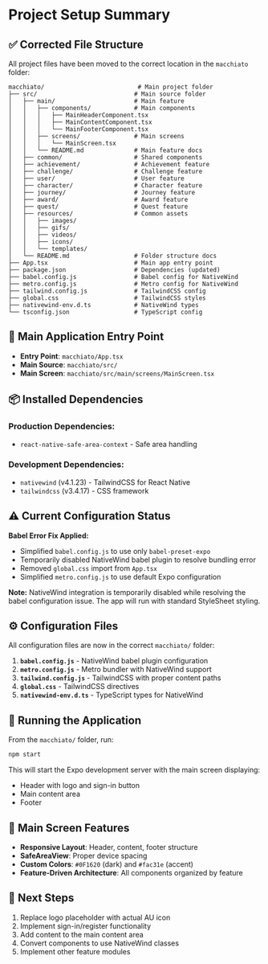 # Project Setup Summary

## ✅ **Corrected File Structure**

All project files have been moved to the correct location in the `macchiato` folder:

```
macchiato/                          # Main project folder
├── src/                           # Main source folder
│   ├── main/                      # Main feature
│   │   ├── components/            # Main components
│   │   │   ├── MainHeaderComponent.tsx
│   │   │   ├── MainContentComponent.tsx
│   │   │   └── MainFooterComponent.tsx
│   │   ├── screens/               # Main screens
│   │   │   └── MainScreen.tsx
│   │   └── README.md              # Main feature docs
│   ├── common/                    # Shared components
│   ├── achievement/               # Achievement feature
│   ├── challenge/                 # Challenge feature
│   ├── user/                      # User feature
│   ├── character/                 # Character feature
│   ├── journey/                   # Journey feature
│   ├── award/                     # Award feature
│   ├── quest/                     # Quest feature
│   ├── resources/                 # Common assets
│   │   ├── images/
│   │   ├── gifs/
│   │   ├── videos/
│   │   ├── icons/
│   │   └── templates/
│   └── README.md                  # Folder structure docs
├── App.tsx                        # Main app entry point
├── package.json                   # Dependencies (updated)
├── babel.config.js                # Babel config for NativeWind
├── metro.config.js                # Metro config for NativeWind
├── tailwind.config.js             # TailwindCSS config
├── global.css                     # TailwindCSS styles
├── nativewind-env.d.ts            # NativeWind types
└── tsconfig.json                  # TypeScript config
```

## 🎯 **Main Application Entry Point**

- **Entry Point**: `macchiato/App.tsx`
- **Main Source**: `macchiato/src/`
- **Main Screen**: `macchiato/src/main/screens/MainScreen.tsx`

## 📦 **Installed Dependencies**

### **Production Dependencies:**
- `react-native-safe-area-context` - Safe area handling

### **Development Dependencies:**
- `nativewind` (v4.1.23) - TailwindCSS for React Native
- `tailwindcss` (v3.4.17) - CSS framework

## ⚠️ **Current Configuration Status**

**Babel Error Fix Applied:**
- Simplified `babel.config.js` to use only `babel-preset-expo`
- Temporarily disabled NativeWind babel plugin to resolve bundling error
- Removed `global.css` import from `App.tsx`
- Simplified `metro.config.js` to use default Expo configuration

**Note:** NativeWind integration is temporarily disabled while resolving the babel configuration issue. The app will run with standard StyleSheet styling.

## ⚙️ **Configuration Files**

All configuration files are now in the correct `macchiato/` folder:

1. **`babel.config.js`** - NativeWind babel plugin configuration
2. **`metro.config.js`** - Metro bundler with NativeWind support
3. **`tailwind.config.js`** - TailwindCSS with proper content paths
4. **`global.css`** - TailwindCSS directives
5. **`nativewind-env.d.ts`** - TypeScript types for NativeWind

## 🚀 **Running the Application**

From the `macchiato/` folder, run:

```bash
npm start
```

This will start the Expo development server with the main screen displaying:
- Header with logo and sign-in button
- Main content area
- Footer

## 📱 **Main Screen Features**

- **Responsive Layout**: Header, content, footer structure
- **SafeAreaView**: Proper device spacing
- **Custom Colors**: `#0F1620` (dark) and `#fac31e` (accent)
- **Feature-Driven Architecture**: All components organized by feature

## 🔄 **Next Steps**

1. Replace logo placeholder with actual AU icon
2. Implement sign-in/register functionality
3. Add content to the main content area
4. Convert components to use NativeWind classes
5. Implement other feature modules
